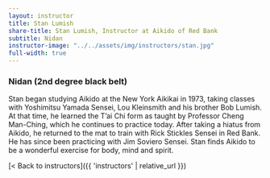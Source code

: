 ```yaml
---
layout: instructor
title: Stan Lumish
share-title: Stan Lumish, Instructor at Aikido of Red Bank
subtitle: Nidan
instructor-image: "../../assets/img/instructors/stan.jpg"
full-width: true
---
```


### Nidan (2nd degree black belt)

Stan began studying Aikido at the New York Aikikai in 1973, taking classes with Yoshimitsu Yamada Sensei, Lou Kleinsmith and his brother Bob Lumish. At that time, he learned the T’ai Chi form as taught by Professor Cheng Man-Ching, which he continues to practice today. After taking a hiatus from Aikido, he returned to the mat to train with Rick Stickles Sensei in Red Bank. He has since been practicing with Jim Soviero Sensei. Stan finds Aikido to be a wonderful exercise for body, mind and spirit.

[< Back to instructors]({{ 'instructors' | relative_url }})
